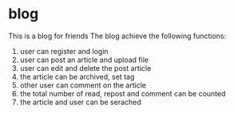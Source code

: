 # blog
This is a blog for friends
The blog achieve the following functions:
1. user can register and login
2. user can post an article and upload file
3. user can edit and delete the post article
4. the article can be archived, set tag
5. other user can comment on the article
6. the total number of read, repost and comment can be counted
7. the article and user can be serached

